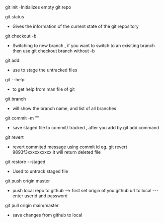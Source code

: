 git init
-Initializes empty git repo

git status
- Gives the information of the current state of the git repository

git checkout -b <branch name>
- Switching to new branch , if you want to switch to an exisiting branch
then use git checkout branch without -b

git add <filename>
- use to stage the untracked files

git --help 
- to get help from man file of git

git branch 
- will show the branch name, and list of all branches

git commit -m "<your message>"
- save staged file to commit/ tracked , after you add by git add command

git revert 
- revert commited message using commit id eg. git revert 9893f3xxxxxxxxxx it will return deleted file

git restore --staged <filename>
- Used to untrack staged file

git push origin master
- push local repo to github --> first set origin of you github url to local --- enter userid and password
 
git pull origin main/master
- save changes from github to local 



